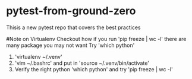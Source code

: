 # pytest-from-ground-zero
Thisis a new pytest repo that covers the best practices

#Note on Virtualenv
Checkout how if you run 'pip freeze | wc -l' there are many package you may not want
Try 'which python'

1. 'virtualenv ~/.venv'
2. 'vim ~/.bashrc' and put in 'source ~/.venv/bin/activate'
3. Verify the right python 'which python' and try 'pip freeze | wc -l'